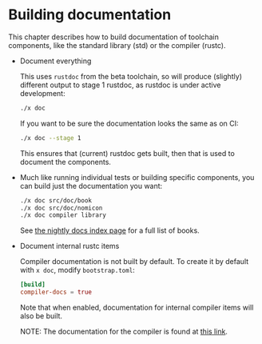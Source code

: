 # Building documentation

This chapter describes how to build documentation of toolchain components,
like the standard library (std) or the compiler (rustc).

- Document everything

  This uses `rustdoc` from the beta toolchain,
  so will produce (slightly) different output to stage 1 rustdoc,
  as rustdoc is under active development:

  ```bash
  ./x doc
  ```

  If you want to be sure the documentation looks the same as on CI:

  ```bash
  ./x doc --stage 1
  ```

  This ensures that (current) rustdoc gets built,
  then that is used to document the components.

- Much like running individual tests or building specific components,
  you can build just the documentation you want:

  ```bash
  ./x doc src/doc/book
  ./x doc src/doc/nomicon
  ./x doc compiler library
  ```

  See [the nightly docs index page](https://doc.rust-lang.org/nightly/) for a full list of books.

- Document internal rustc items

  Compiler documentation is not built by default.
  To create it by default with `x doc`, modify `bootstrap.toml`:

  ```toml
  [build]
  compiler-docs = true
  ```

  Note that when enabled,
  documentation for internal compiler items will also be built.

  NOTE: The documentation for the compiler is found at [this link].

[this link]: https://doc.rust-lang.org/nightly/nightly-rustc/rustc_middle/
